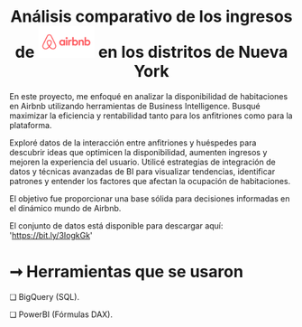 # <h1 align="center"> Análisis comparativo de los ingresos de <img src="https://raw.githubusercontent.com/MayteLlerena/Airbnb/main/logo.airbnb.png" width="100"> en los distritos de Nueva York
 </h1>

En este proyecto, me enfoqué en analizar la disponibilidad de habitaciones en Airbnb utilizando herramientas de Business Intelligence. Busqué maximizar la eficiencia y rentabilidad tanto para los anfitriones como para la plataforma. 

Exploré datos de la interacción entre anfitriones y huéspedes para descubrir ideas que optimicen la disponibilidad, aumenten ingresos y mejoren la experiencia del usuario. Utilicé estrategias de integración de datos y técnicas avanzadas de BI para visualizar tendencias, identificar patrones y entender los factores que afectan la ocupación de habitaciones. 

El objetivo fue proporcionar una base sólida para decisiones informadas en el dinámico mundo de Airbnb.

El conjunto de datos está disponible para descargar aquí: 'https://bit.ly/3IogkGk'

# ➞ Herramientas que se usaron

❏ BigQuery (SQL).

❏ PowerBI (Fórmulas DAX).


